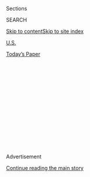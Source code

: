 <div id="app">

<div>

<div>

<div>

<div class="NYTAppHideMasthead css-1q2w90k e1suatyy0">

<div class="section css-ui9rw0 e1suatyy2">

<div class="css-eph4ug er09x8g0">

<div class="css-6n7j50">

</div>

<span class="css-1dv1kvn">Sections</span>

<div class="css-10488qs">

<span class="css-1dv1kvn">SEARCH</span>

</div>

[Skip to content](#site-content)[Skip to site
index](#site-index)

</div>

<div id="masthead-section-label" class="css-1wr3we4 eaxe0e00">

[U.S.](https://www.nytimes.com/section/us)

</div>

<div class="css-10698na e1huz5gh0">

</div>

</div>

<div id="masthead-bar-one" class="section hasLinks css-15hmgas e1csuq9d3">

<div class="css-uqyvli e1csuq9d0">

</div>

<div class="css-1uqjmks e1csuq9d1">

</div>

<div class="css-9e9ivx">

[](https://myaccount.nytimes.com/auth/login?response_type=cookie&client_id=vi)

</div>

<div class="css-1bvtpon e1csuq9d2">

[Today’s
Paper](https://www.nytimes.com/section/todayspaper)

</div>

</div>

</div>

</div>

<div data-aria-hidden="false">

<div id="site-content" data-role="main">

<div>

<div class="css-1aor85t" style="opacity:0.000000001;z-index:-1;visibility:hidden">

<div class="css-1hqnpie">

<div class="css-epjblv">

<span class="css-17xtcya">[U.S.](/section/us)</span><span class="css-x15j1o">|</span><span class="css-fwqvlz">Massachusetts
Court Won’t Use Term ‘Grandfathering,’ Citing Its Racist
Origins</span>

</div>

<div class="css-k008qs">

<div class="css-1iwv8en">

<span class="css-18z7m18"></span>

<div>

</div>

</div>

<span class="css-1n6z4y">https://nyti.ms/2XlSML5</span>

<div class="css-1705lsu">

<div class="css-4xjgmj">

<div class="css-4skfbu" data-role="toolbar" data-aria-label="Social Media Share buttons, Save button, and Comments Panel with current comment count" data-testid="share-tools">

  - 
  - 
  - 
  - 
    
    <div class="css-6n7j50">
    
    </div>

  - 

</div>

</div>

</div>

</div>

</div>

</div>

<div id="NYT_TOP_BANNER_REGION" class="css-13pd83m">

</div>

<div id="top-wrapper" class="css-1sy8kpn">

<div id="top-slug" class="css-l9onyx">

Advertisement

</div>

[Continue reading the main
story](#after-top)

<div class="ad top-wrapper" style="text-align:center;height:100%;display:block;min-height:250px">

<div id="top" class="place-ad" data-position="top" data-size-key="top">

</div>

</div>

<div id="after-top">

</div>

</div>

<div>

<div id="sponsor-wrapper" class="css-1hyfx7x">

<div id="sponsor-slug" class="css-19vbshk">

Supported by

</div>

[Continue reading the main
story](#after-sponsor)

<div id="sponsor" class="ad sponsor-wrapper" style="text-align:center;height:100%;display:block">

</div>

<div id="after-sponsor">

</div>

</div>

<div class="css-186x18t">

</div>

<div class="css-1vkm6nb ehdk2mb0">

# Massachusetts Court Won’t Use Term ‘Grandfathering,’ Citing Its Racist Origins

</div>

The practice was “adopted by some states after the Civil War in an
effort to disenfranchise African-American voters,” the court noted.

<div class="css-79elbk" data-testid="photoviewer-wrapper">

<div class="css-z3e15g" data-testid="photoviewer-wrapper-hidden">

</div>

<div class="css-1a48zt4 ehw59r15" data-testid="photoviewer-children">

![<span class="css-16f3y1r e13ogyst0" data-aria-hidden="true">The John
Adams Courthouse, which houses the Massachusetts Appeals Court. The
court’s decision to stop using the term “grandfathering” was detailed in
a footnote in a case over a zoning
dispute.</span><span class="css-cnj6d5 e1z0qqy90" itemprop="copyrightHolder"><span class="css-1ly73wi e1tej78p0">Credit...</span><span><span>Reuters</span></span></span>](https://static01.nyt.com/images/2020/08/03/multimedia/03xp-grandfathering/merlin_135097122_deddcc7f-fe39-4d11-b00f-3b2be907bdef-articleLarge.jpg?quality=75&auto=webp&disable=upscale)

</div>

</div>

<div class="css-18e8msd">

<div class="css-vp77d3 epjyd6m0">

<div class="css-hus3qt ey68jwv0" data-aria-hidden="true">

[![Azi
Paybarah](https://static01.nyt.com/images/2019/02/14/multimedia/author-azi-paybarah/author-azi-paybarah-thumbLarge.png
"Azi Paybarah")](https://www.nytimes.com/by/azi-paybarah)

</div>

<div class="css-1baulvz">

By [<span class="css-1baulvz last-byline" itemprop="name">Azi
Paybarah</span>](https://www.nytimes.com/by/azi-paybarah)

</div>

</div>

  - 
    
    <div class="css-ld3wwf e16638kd2">
    
    Published Aug. 3, 2020Updated Aug. 4, 2020,
    <span class="css-epvm6">12:40 a.m.
    ET</span>
    
    </div>

  - 
    
    <div class="css-4xjgmj">
    
    <div class="css-pvvomx" data-role="toolbar" data-aria-label="Social Media Share buttons, Save button, and Comments Panel with current comment count" data-testid="share-tools">
    
      - 
      - 
      - 
      - 
        
        <div class="css-6n7j50">
        
        </div>
    
      - 
    
    </div>
    
    </div>

</div>

</div>

<div class="section meteredContent css-1r7ky0e" name="articleBody" itemprop="articleBody">

<div class="css-1fanzo5 StoryBodyCompanionColumn">

<div class="css-53u6y8">

[A wine organization
announced](https://www.nytimes.com/2020/06/22/us/wine-master.html) in
June that it would no longer use the term “master” to refer to its
high-ranking experts.

This month, lawmakers in New Jersey said county elected officials should
be [called “commissioners” instead of
“freeholders,”](https://www.nytimes.com/2020/07/10/nyregion/Freeholder-new-jersey.html)
a word that dates to a time when only white males could own land.

And on Monday, an appeals court in Massachusetts said that it would no
longer use the term “grandfathering” because “it has racist origins.”

As Confederate monuments and other physical symbols of racism have begun
to come down across the country, some commonly used terms have begun to
drop out of circulation.

</div>

</div>

<div class="css-1fanzo5 StoryBodyCompanionColumn">

<div class="css-53u6y8">

The latest example of the linguistic updating came in a footnote to [a
decision published on
Monday](https://www.mass.gov/files/documents/2020/08/03/z19P1163.pdf) by
the Massachusetts Appeals Court.

In the footnote, the court said the phrase “‘grandfather clause’
originally referred to provisions adopted by some states after the Civil
War in an effort to disenfranchise African-American voters by requiring
voters to pass literacy tests or meet other significant qualifications,
while exempting from such requirements those who were descendants of men
who were eligible to vote before 1867.”

The court’s footnote was in a case dealing with a local zoning dispute.
Instead of using the phrase, the court referred to “a certain level of
protection” provided to “all structures that predate applicable zoning
restrictions.”

The court’s action on Monday comes amid a national debate about racism
and whether to remove statues and public names of historical figures
with links to slavery and oppression.

Some of those figures came to prominence primarily for actions that
perpetuated slavery and inequality, like Confederate Gen. [Robert E.
Lee](https://www.nytimes.com/2020/06/18/us/confederate-statues-monuments-removal.html)
and [Dr. J. Marion
Sims](https://www.nytimes.com/2018/04/16/nyregion/nyc-sims-statue-central-park-monument.html),
the 19th-century surgeon who performed experiments on enslaved women.

</div>

</div>

<div class="css-1fanzo5 StoryBodyCompanionColumn">

<div class="css-53u6y8">

Statues of Confederate figures have been toppled by demonstrators in
cities across the country. In August, a New York City commission voted
to remove a statue of Dr. Sims in Central Park.

But words with direct links to slavery and oppression may be harder to
detect, and addressing them may best be left to experts, said Nicole R.
Holliday, an assistant professor of linguistics at the University of
Pennsylvania.

“We can’t know the etymology of everything,” Dr. Holliday said. “That’s
just too much to ask of speakers.”<span class="css-8l6xbc evw5hdy0">
</span>

Dr. Holliday, who is Black, said she would not correct her own mother if
she used the term “grandfathered” in casual conversation, because doing
so would be “actually rude, and it doesn’t accomplish the goal of
creating a more equal society.”

But Dr. Holliday agreed with the Massachusetts judges who identified the
term’s roots in suppressing the rights of Black people and decided to no
longer use it. “This is the legal system and there are wrongs to be
righted,” she said.

“It was very explicitly a racist legal practice,” Dr. Holliday said,
noting that the term was an example of “professional jargon.”

Judges and legal experts can be asked to find a replacement for such
jargon, she said. “That’s not really asking too much in my opinion,” she
added.

</div>

</div>

<div>

</div>

</div>

<div>

</div>

<div>

</div>

<div>

</div>

<div>

<div id="bottom-wrapper" class="css-1ede5it">

<div id="bottom-slug" class="css-l9onyx">

Advertisement

</div>

[Continue reading the main
story](#after-bottom)

<div id="bottom" class="ad bottom-wrapper" style="text-align:center;height:100%;display:block;min-height:90px">

</div>

<div id="after-bottom">

</div>

</div>

</div>

</div>

</div>

## Site Index

<div>

</div>

## Site Information Navigation

  - [© <span>2020</span> <span>The New York Times
    Company</span>](https://help.nytimes.com/hc/en-us/articles/115014792127-Copyright-notice)

<!-- end list -->

  - [NYTCo](https://www.nytco.com/)
  - [Contact
    Us](https://help.nytimes.com/hc/en-us/articles/115015385887-Contact-Us)
  - [Work with us](https://www.nytco.com/careers/)
  - [Advertise](https://nytmediakit.com/)
  - [T Brand Studio](http://www.tbrandstudio.com/)
  - [Your Ad
    Choices](https://www.nytimes.com/privacy/cookie-policy#how-do-i-manage-trackers)
  - [Privacy](https://www.nytimes.com/privacy)
  - [Terms of
    Service](https://help.nytimes.com/hc/en-us/articles/115014893428-Terms-of-service)
  - [Terms of
    Sale](https://help.nytimes.com/hc/en-us/articles/115014893968-Terms-of-sale)
  - [Site
    Map](https://spiderbites.nytimes.com)
  - [Help](https://help.nytimes.com/hc/en-us)
  - [Subscriptions](https://www.nytimes.com/subscription?campaignId=37WXW)

</div>

</div>

</div>

</div>

